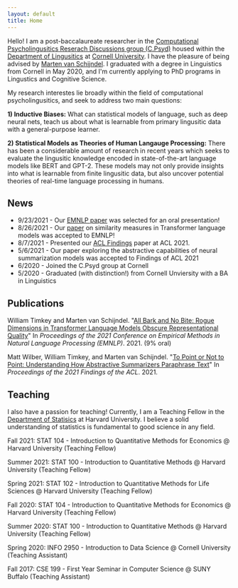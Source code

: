 ```yaml
---
layout: default
title: Home
---
```


Hello! I am a post-baccalaureate researcher in the [Computational Psycholingusitics Reserach Discussions group (C.Psyd)](https://c-psyd.github.io/) housed within the [Department of Lingusitics](https://linguistics.cornell.edu/) at [Cornell University](https://linguistics.cornelll.edu). I have the pleasure of being advised by [Marten van Schijndel](https://vansky.github.io/). I graduated with a degree in Linguistics from Cornell in May 2020, and I'm currently applying to PhD programs in Lingustics and Cognitive Science.

My research interestes lie broadly within the field of computational psycholingusitics, and seek to address two main questions:

**1) Inductive Biases:** What can statistical models of language, such as deep neural nets, teach us about what is learnable from primary lingusitic data with a general-purpose learner.

**2) Statistical Models as Theories of Human Langauge Processing:** There has been a considerable amount of research in recent years which seeks to evaluate the lingusitic knowledge encoded in state-of-the-art language models like BERT and GPT-2. These models may not only provide insights into what is learnable from finite lingusitic data, but also uncover potential theories of real-time language processing in humans.

## News

- 9/23/2021 - Our [EMNLP paper]() was selected for an oral presentation!
- 8/26/2021 - Our [paper]() on similarity measures in Transformer language models was accepted to EMNLP!
- 8/7/2021 -  Presented our [ACL Findings]() paper at ACL 2021.
- 5/6/2021 -  Our paper exploring the abstractive capabilities of neural summarization models was accepted to Findings of ACL 2021
- 6/2020 -    Joined the C.Psyd group at Cornell
- 5/2020 -    Graduated (with distinction!) from Cornell Unviersity with a BA in Linguistics

## Publications
William Timkey and Marten van Schijndel. "[All Bark and No Bite: Rogue Dimensions in Transformer Language Models Obscure Representational Quality](https://arxiv.org/abs/2109.04404)" In <i>Proceedings of the 2021 Conference on Empirical Methods in Natural Language Processing (EMNLP)</i>. 2021. (9% oral)

Matt Wilber, William Timkey, and Marten van Schijndel. "[To Point or Not to Point: Understanding How Abstractive Summarizers Paraphrase Text](https://aclanthology.org/2021.findings-acl.298/)" In <i>Proceedings of the 2021 Findings of the ACL</i>. 2021.
  
## Teaching

I also have a passion for teaching! Currently, I am a Teaching Fellow in the [Department of Statisics](https://statistics.fas.harvard.edu/) at Harvard University. I believe a solid understanding of statistics is fundamental to good science in any field.


Fall 2021:    STAT 104 - Introduction to Quantitative Methods for Economics @ Harvard University (Teaching Fellow)

Summer 2021:  STAT 100 - Introduction to Quantitative Methods @ Harvard University (Teaching Fellow)

Spring 2021:  STAT 102 - Introduction to Quantitative Methods for Life Sciences @ Harvard University (Teaching Fellow)

Fall 2020:    STAT 104 - Introduction to Quantitative Methods for Economics @ Harvard University (Teaching Fellow)

Summer 2020:  STAT 100 - Introduction to Quantitative Methods @ Harvard University (Teaching Fellow)

Spring 2020:  INFO 2950 - Introduction to Data Science @ Cornell University (Teaching Assistant)

Fall 2017:    CSE 199 - First Year Seminar in Computer Science @ SUNY Buffalo (Teaching Assistant)

